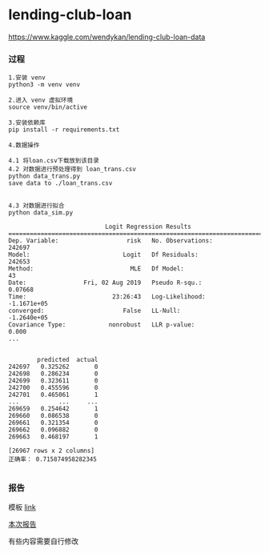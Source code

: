 # lending-club-loan
https://www.kaggle.com/wendykan/lending-club-loan-data


### 过程
```
1.安装 venv
python3 -m venv venv

2.进入 venv 虚拟环境
source venv/bin/active

3.安装依赖库
pip install -r requirements.txt

4.数据操作

4.1 将loan.csv下载放到该目录
4.2 对数据进行预处理得到 loan_trans.csv
python data_trans.py
save data to ./loan_trans.csv


4.3 对数据进行拟合
python data_sim.py 

                           Logit Regression Results                           
==============================================================================
Dep. Variable:                   risk   No. Observations:               242697
Model:                          Logit   Df Residuals:                   242653
Method:                           MLE   Df Model:                           43
Date:                Fri, 02 Aug 2019   Pseudo R-squ.:                 0.07668
Time:                        23:26:43   Log-Likelihood:            -1.1671e+05
converged:                      False   LL-Null:                   -1.2640e+05
Covariance Type:            nonrobust   LLR p-value:                     0.000
...


        predicted  actual
242697   0.325262       0
242698   0.286234       0
242699   0.323611       0
242700   0.455596       0
242701   0.465061       1
...           ...     ...
269659   0.254642       1
269660   0.086538       0
269661   0.321354       0
269662   0.096882       0
269663   0.468197       1

[26967 rows x 2 columns]
正确率： 0.715874958282345


```

### 报告
模板 [link](https://github.com/udacity/AIPNDCapstone-cn/blob/master/AIPND%20Capstone%20Template.ipynb)

[本次报告](./lending-club-loan.ipynb)

有些内容需要自行修改